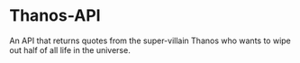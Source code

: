 # Thanos-API
An API that returns quotes from the super-villain Thanos who wants to wipe out half of all life in the universe.
